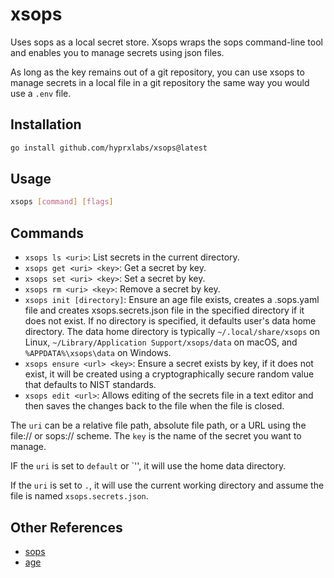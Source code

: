 # xsops

Uses sops as a local secret store.  Xsops wraps the sops command-line
tool and enables you to manage secrets using json files.

As long as the key remains out of a git repository, you can use xsops
to manage secrets in a local file in a git repository the same way
you would use a `.env` file.

## Installation

```bash
go install github.com/hyprxlabs/xsops@latest
```

## Usage

```bash
xsops [command] [flags]
```

## Commands

- `xsops ls <uri>`: List secrets in the current directory.
- `xsops get <uri> <key>`: Get a secret by key.
- `xsops set <uri> <key>`: Set a secret by key.
- `xsops rm <uri> <key>`: Remove a secret by key.
- `xsops init [directory]`: Ensure an age file exists, creates a .sops.yaml
   file and creates xsops.secrets.json file in the specified directory if it does
   not exist. If no directory is specified, it defaults user's data home directory.
   The data home directory is typically `~/.local/share/xsops` on Linux,
   `~/Library/Application Support/xsops/data` on macOS, and `%APPDATA%\xsops\data` on Windows.
- `xsops ensure <url> <key>`: Ensure a secret exists by key, if it does not exist,
   it will be created using a cryptographically secure random value that defaults
   to NIST standards.
- `xsops edit <url>`: Allows editing of the secrets file in a text editor and then saves
    the changes back to the file when the file is closed.

The `uri` can be a relative file path, absolute file path, or a URL using the file://
or sops:// scheme. The `key` is the name of the secret you want to manage.

IF the `uri` is set to `default` or `'', it will use the home data directory.

If the `uri` is set to `.`, it will use the current working directory and assume
the file is named `xsops.secrets.json`.

## Other References

- [sops](https://github.com/getsops/sops)
- [age](https://github.com/FiloSottile/age)
